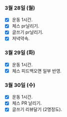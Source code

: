 ### 3월 28일 (월)
- [X] 운동 1시간.
- [X] 체스 pr날리기.
- [X] 글쓰기 pr날리기.
- [X] 저녁약속. 

### 3월 29일 (화)
- [x] 운동 1시간.
- [x] 체스 피드백오면 일부 반영. 

### 3월 30일 (수)
- [x] 운동 1시간.
- [x] 체스 PR 날리기. 
- [x] 글쓰기 리뷰달기 (2명정도). 
